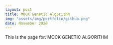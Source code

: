 ```yaml
---
layout: post
title: MOCK Genetic Algorithm
img: "assets/img/portfolio/github.png"
date: November 2020
---
```


This is the page for: MOCK GENETIC ALGORITHM
